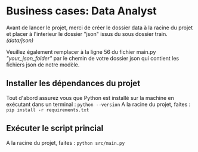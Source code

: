 # Business cases: Data Analyst

Avant de lancer le projet, merci de créer le dossier data à la racine du projet et placer à l'interieur le dossier "json" issus du sous dossier train. _(data/json)_

Veuillez également remplacer à la ligne 56 du fichier main.py _"your_json_folder"_ par le chemin de votre dossier json qui contient les fichiers json de notre modèle.

## Installer les dépendances du projet

Tout d'abord assurez vous que Python est installé sur la machine en exécutant dans un terminal : `python --version`
A la racine du projet, faites : `pip install -r requirements.txt`

## Exécuter le script princial

A la racine du projet, faites : `python src/main.py`
